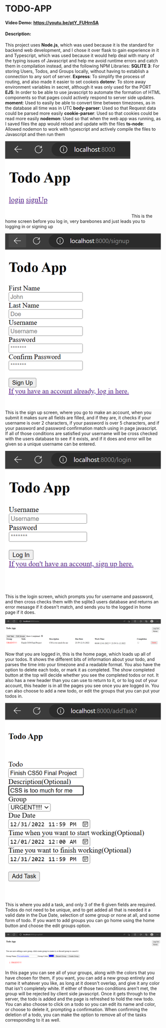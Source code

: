 # TODO-APP
#### Video Demo:  https://youtu.be/ptY_FUHrnSA
#### Description: 
This project uses **Node.js**, which was used because it is the standard for backend web development, and I chose it over flask to gain experience in it
and Typescript, which was used because it would help deal with many of the typing issues of Javascript and help me avoid runtime errors and catch them in compilation instead, and the following NPM Libraries:
  **SQLITE 3**: For storing Users, Todos, and Groups locally, without having to establish a connection to any sort of server.
  **Express**: To simplify the process of routing, and also made it easier to set cookeis
  **dotenv**: To store away environment variables in secret, although it was only used for the PORT
  **EJS**: In order to be able to use javascript to automate the formation of HTML components so that pages could actively respond to server side updates.
  **moment**: Used to easily be able to convert time between timezones, as in the database all time was in UTC
  **body-parser**: Used so that Request data could be parsed more easily
  **cookie-parser**: Used so that cookies could be read more easily
  **nodemon**: Used so that when the web app was running, as I saved files the app would reload and update with the files
  **ts-node**: Allowed nodemon to work with typescript and actively compile the files to Javascript and then run them
  
  ![](/images/homeNoLogin.png)
  This is the home screen before you log in, very barebones and just leads you to logging in or signing up
  
   ![](/images/SignUp.png)
   This is the sign up screen, where you go to make an account, when you submit it makes sure all fields are filled, and if they are, it checks if your username is over 2 characters, if your password is over 5 characters, and if your password and password confirmation match using in page javascript. If all of those conditions are satisfied your username will be cross checked with the users database to see if it exists, and if it does and error will be given so a unique username can be entered.
  
  ![](/images/login.png)
  This is the login screen, which prompts you for username and password, and then cross checks them with the sqlite3 users database and returns an error mesasge if it doesn't match, and sends you to the logged in home page if it does.
  
   ![](/images/home.png)
   Now that you are logged in, this is the home page, which loads up all of your todos. It shows the different bits of information about your todo, and parses the time into your timezone and a readable format. You also have the option to delete each todo, or mark it as completed. The show completed button at the top will decide whether you see the completed todos or not. It also has a new header than you can use to return to it, or to log out of your account, this header is in all the pages you see once you are logged in. You can also choose to add a new todo, or edit the groups that you can put your todos in. 
   
   ![](/images/addTask.png)
   This is where you add a task, and only 3 of the 6 given fields are required. Todos do not need to be unique, and to get added all that is needed it a valid date in the Due Date, selection of some group or none at all, and some form of todo. If you want to add groups you can go home using the home button and choose the edit groups option.
   
  ![](/images/addGroup.png)
  In this page you can see all of your groups, along with the colors that you have chosen for them, if you want, you can add a new group entirely and name it whatever you like, as long at it doesn't overlap, and give it any color that isn't completely white. If either of those two conditions aren't met, the group will be rejected by client side javascript. Once it gets through to the server, the todo is added and the page is refreshed to hold the new todo. You can also choose to click on a todo so you can edit its name and color, or choose to delete it, prompting a confirmation. When confirming the deletion of a todo, you can make the option to remove all of the tasks corresponding to it as well.
    
